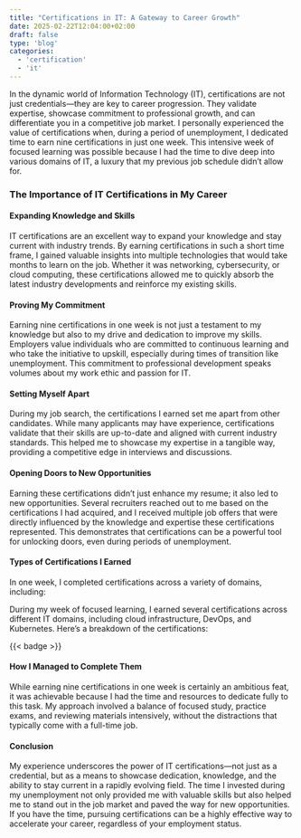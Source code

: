 ```yaml
---
title: "Certifications in IT: A Gateway to Career Growth"
date: 2025-02-22T12:04:00+02:00
draft: false
type: 'blog'
categories:
  - 'certification'
  - 'it'
---
```

In the dynamic world of Information Technology (IT), certifications are not just credentials—they are key to career progression. They validate expertise, showcase commitment to professional growth, and can differentiate you in a competitive job market. I personally experienced the value of certifications when, during a period of unemployment, I dedicated time to earn nine certifications in just one week. This intensive week of focused learning was possible because I had the time to dive deep into various domains of IT, a luxury that my previous job schedule didn’t allow for.

### The Importance of IT Certifications in My Career
#### Expanding Knowledge and Skills
IT certifications are an excellent way to expand your knowledge and stay current with industry trends. By earning certifications in such a short time frame, I gained valuable insights into multiple technologies that would take months to learn on the job. Whether it was networking, cybersecurity, or cloud computing, these certifications allowed me to quickly absorb the latest industry developments and reinforce my existing skills.

#### Proving My Commitment
Earning nine certifications in one week is not just a testament to my knowledge but also to my drive and dedication to improve my skills. Employers value individuals who are committed to continuous learning and who take the initiative to upskill, especially during times of transition like unemployment. This commitment to professional development speaks volumes about my work ethic and passion for IT.

#### Setting Myself Apart
During my job search, the certifications I earned set me apart from other candidates. While many applicants may have experience, certifications validate that their skills are up-to-date and aligned with current industry standards. This helped me to showcase my expertise in a tangible way, providing a competitive edge in interviews and discussions.

#### Opening Doors to New Opportunities
Earning these certifications didn’t just enhance my resume; it also led to new opportunities. Several recruiters reached out to me based on the certifications I had acquired, and I received multiple job offers that were directly influenced by the knowledge and expertise these certifications represented. This demonstrates that certifications can be a powerful tool for unlocking doors, even during periods of unemployment.

#### Types of Certifications I Earned
In one week, I completed certifications across a variety of domains, including:

During my week of focused learning, I earned several certifications across different IT domains, including cloud infrastructure, DevOps, and Kubernetes. Here’s a breakdown of the certifications:

{{< badge >}}


#### How I Managed to Complete Them
While earning nine certifications in one week is certainly an ambitious feat, it was achievable because I had the time and resources to dedicate fully to this task. My approach involved a balance of focused study, practice exams, and reviewing materials intensively, without the distractions that typically come with a full-time job.

#### Conclusion
My experience underscores the power of IT certifications—not just as a credential, but as a means to showcase dedication, knowledge, and the ability to stay current in a rapidly evolving field. The time I invested during my unemployment not only provided me with valuable skills but also helped me to stand out in the job market and paved the way for new opportunities. If you have the time, pursuing certifications can be a highly effective way to accelerate your career, regardless of your employment status.